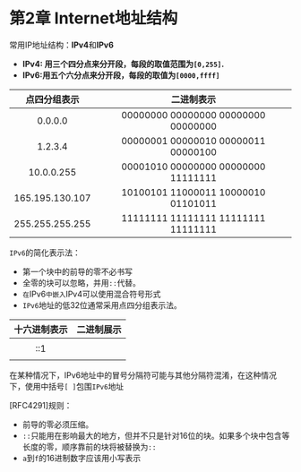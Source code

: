 # 第2章 Internet地址结构

常用IP地址结构：**IPv4**和**IPv6**

* **IPv4: 用三个四分点来分开段，每段的取值范围为`[0,255]`.**
* **IPv6:用五个六分点来分开段，每段的取值为`[0000,ffff]`**

|      点四分组表示     |                二进制表示                |
| :-------------: | :---------------------------------: |
|     0.0.0.0     | 00000000 00000000 00000000 00000000 |
|     1.2.3.4     | 00000001 00000010 00000011 00000100 |
|    10.0.0.255   | 00001010 00000000 00000000 11111111 |
| 165.195.130.107 | 10100101 11000011 10000010 01101011 |
| 255.255.255.255 | 11111111 11111111 11111111 11111111 |

`IPv6`的简化表示法：

* 第一个块中的前导的零不必书写
* 全零的块可以忽略，并用`::`代替。
* `在`IPv6`中嵌入`IPv4可以使用混合符号形式
* `IPv6`地址的低32位通常采用点四分组表示法。

| 十六进制表示 | 二进制展示 |
| :----: | :---: |
|        |       |
|   ::1  |       |
|        |       |

在某种情况下，IPv6地址中的冒号分隔符可能与其他分隔符混淆，在这种情况下，使用中括号`[ ]`包围`IPv6`地址

\[RFC4291]规则：

* 前导的零必须压缩。
* `::`只能用在影响最大的地方，但并不只是针对16位的块。如果多个块中包含等长度的零，顺序靠前的块将被替换为`::`
* `a`到`f`的16进制数字应该用小写表示
